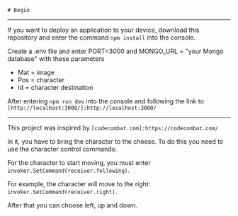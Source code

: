     # Begin

---

If you want to deploy an application to your device, download this repository and enter the command `npm install` into the console.

Create a .env file and enter PORT=3000 and MONGO_URL = "your Mongo database" with these parameters

- Mat = image
- Pos = character
- Id = character destination

After entering `npm run dev` into the console and following the link to `[http://localhost:3000/]:http://localhost:3000/`

---

This project was inspired by `[codecombat.com]:https://codecombat.com/`

In it, you have to bring the character to the cheese.
To do this you need to use the character control commands:

For the character to start moving, you must enter `invoker.SetCommand(receiver.following)`.

For example, the character will move to the right: `invoker.SetCommand(receiver.right)`.

After that you can choose left, up and down.
